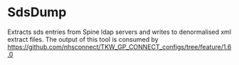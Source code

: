 # SdsDump
Extracts sds entries from Spine ldap servers and writes to denormalised xml extract files.
The output of this tool is consumed by https://github.com/nhsconnect/TKW_GP_CONNECT_configs/tree/feature/1.6.0
